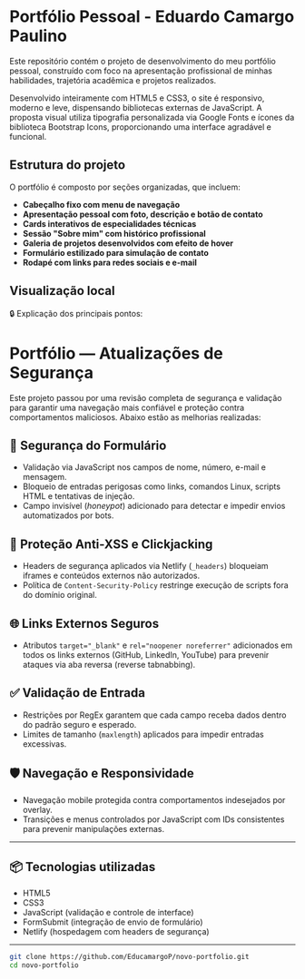 # Portfólio Pessoal - Eduardo Camargo Paulino

Este repositório contém o projeto de desenvolvimento do meu portfólio pessoal, construído com foco na apresentação profissional de minhas habilidades, trajetória acadêmica e projetos realizados.

Desenvolvido inteiramente com HTML5 e CSS3, o site é responsivo, moderno e leve, dispensando bibliotecas externas de JavaScript. A proposta visual utiliza tipografia personalizada via Google Fonts e ícones da biblioteca Bootstrap Icons, proporcionando uma interface agradável e funcional.

## Estrutura do projeto

O portfólio é composto por seções organizadas, que incluem:

- **Cabeçalho fixo com menu de navegação**
- **Apresentação pessoal com foto, descrição e botão de contato**
- **Cards interativos de especialidades técnicas**
- **Sessão "Sobre mim" com histórico profissional**
- **Galeria de projetos desenvolvidos com efeito de hover**
- **Formulário estilizado para simulação de contato**
- **Rodapé com links para redes sociais e e-mail**

## Visualização local

🔒 Explicação dos principais pontos:
# Portfólio — Atualizações de Segurança

Este projeto passou por uma revisão completa de segurança e validação para garantir uma navegação mais confiável e proteção contra comportamentos maliciosos. Abaixo estão as melhorias realizadas:

## 🔐 Segurança do Formulário
- Validação via JavaScript nos campos de nome, número, e-mail e mensagem.
- Bloqueio de entradas perigosas como links, comandos Linux, scripts HTML e tentativas de injeção.
- Campo invisível (*honeypot*) adicionado para detectar e impedir envios automatizados por bots.

## 🧪 Proteção Anti-XSS e Clickjacking
- Headers de segurança aplicados via Netlify (`_headers`) bloqueiam iframes e conteúdos externos não autorizados.
- Política de `Content-Security-Policy` restringe execução de scripts fora do domínio original.

## 🌐 Links Externos Seguros
- Atributos `target="_blank"` e `rel="noopener noreferrer"` adicionados em todos os links externos (GitHub, LinkedIn, YouTube) para prevenir ataques via aba reversa (reverse tabnabbing).

## ✅ Validação de Entrada
- Restrições por RegEx garantem que cada campo receba dados dentro do padrão seguro e esperado.
- Limites de tamanho (`maxlength`) aplicados para impedir entradas excessivas.

## 🛡️ Navegação e Responsividade
- Navegação mobile protegida contra comportamentos indesejados por overlay.
- Transições e menus controlados por JavaScript com IDs consistentes para prevenir manipulações externas.

---

## 📦 Tecnologias utilizadas
- HTML5
- CSS3
- JavaScript (validação e controle de interface)
- FormSubmit (integração de envio de formulário)
- Netlify (hospedagem com headers de segurança)

---

```bash
git clone https://github.com/EducamargoP/novo-portfolio.git
cd novo-portfolio


